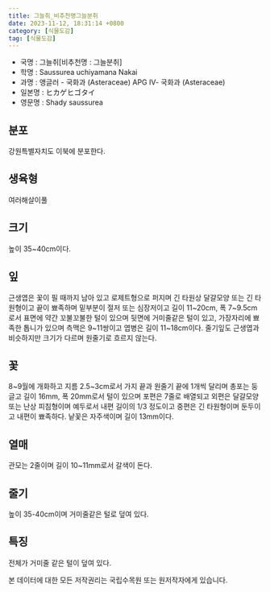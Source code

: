 ```yaml
---
title: 그늘취_비추천명그늘분취
date: 2023-11-12, 18:31:14 +0800
category: [식물도감]
tag: [식물도감]
---
```




- 국명 : 그늘취[비추천명 : 그늘분취]
- 학명 : Saussurea uchiyamana Nakai
- 과명 : 앵글러 - 국화과 (Asteraceae) APG Ⅳ- 국화과 (Asteraceae)
- 일본명 : ヒカゲヒゴタイ
- 영문명 : Shady saussurea


## 분포
강원특별자치도 이북에 분포한다.
## 생육형
여러해살이풀
## 크기
높이 35~40cm이다.
## 잎
근생엽은 꽃이 필 때까지 남아 있고 로제트형으로 퍼지며 긴 타원상 달걀모양 또는 긴 타원형이고 끝이 뾰족하며 밑부분이 절저 또는 심장저이고 길이 11~20cm, 폭 7~9.5cm로서 표면에 약간 꼬불꼬불한 털이 있으며 뒷면에 거미줄같은 털이 있고, 가장자리에 뾰족한 톱니가 있으며 측맥은 9~11쌍이고 엽병은 길이 11~18cm이다. 줄기잎도 근생엽과 비슷하지만 크기가 다르며 원줄기로 흐르지 않는다.
## 꽃
8~9월에 개화하고 지름 2.5~3cm로서 가지 끝과 원줄기 끝에 1개씩 달리며 총포는 둥글고 길이 16mm, 폭 20mm로서 털이 있으며 포편은 7줄로 배열되고 외편은 달걀모양 또는 난상 피침형이며 예두로서 내편 길이의 1/3 정도이고 중편은 긴 타원형이며 둔두이고 내편이 뾰족하다. 낱꽃은 자주색이며 길이 13mm이다.
## 열매
관모는 2줄이며 길이 10~11mm로서 갈색이 돈다.
## 줄기
높이 35-40cm이며 거미줄같은 털로 덮여 있다.
## 특징
전체가 거미줄 같은 털이 덮여 있다.






본 데이터에 대한 모든 저작권리는 국립수목원 또는 원저작자에게 있습니다.
